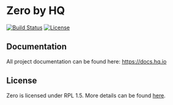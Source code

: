 Zero by HQ
=============

[![Build Status](https://dev.azure.com/hqio/hq.io/_apis/build/status/Zero)](https://dev.azure.com/hqio/hq.io/_build/latest?definitionId=2)
[![License](https://img.shields.io/badge/License-RPL%201.5-red.svg)](https://opensource.org/licenses/RPL-1.5)

## Documentation

All project documentation can be found here: https://docs.hq.io

## License
Zero is licensed under RPL 1.5. More details can be found [here](https://github.com/hq-io/HQ.Zero/blob/master/LICENSE.md).
